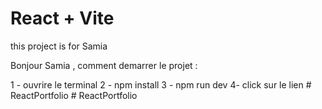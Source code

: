 # React + Vite

this project is for Samia

Bonjour Samia , comment demarrer le projet :

1 - ouvrire le terminal
2 - npm install
3 - npm run dev
4- click sur le lien
#   R e a c t P o r t f o l i o  
 #   R e a c t P o r t f o l i o  
 